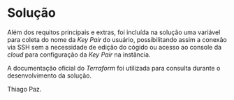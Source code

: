 # Solução

Além dos requitos principais e extras, foi incluída na solução uma variável para coleta do nome da *Key Pair* do usuário, possibilitando assim a conexão via SSH sem a necessidade de edição do cógido ou acesso ao console da *cloud* para configuração da *Key Pair* na instância.

A documentação oficial do *Terraform* foi utilizada para consulta durante o desenvolvimento da solução.

Thiago Paz.
